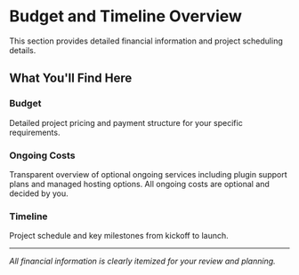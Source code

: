 # Budget and Timeline Overview

This section provides detailed financial information and project scheduling details.

## What You'll Find Here

### Budget
Detailed project pricing and payment structure for your specific requirements.

### Ongoing Costs
Transparent overview of optional ongoing services including plugin support plans and managed hosting options. All ongoing costs are optional and decided by you.

### Timeline
Project schedule and key milestones from kickoff to launch.

---

*All financial information is clearly itemized for your review and planning.*
